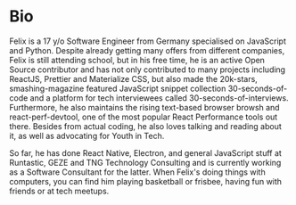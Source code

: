 # Bio

Felix is a 17 y/o Software Engineer from Germany specialised on JavaScript and Python. Despite already getting many offers from different companies, Felix is still attending school, but in his free time, he is an active Open Source contributor and has not only contributed to many projects including ReactJS, Prettier and Materialize CSS, but also made the 20k-stars, smashing-magazine featured JavaScript snippet collection 30-seconds-of-code and a platform for tech interviewees called 30-seconds-of-interviews. Furthermore, he also maintains the rising text-based browser browsh and react-perf-devtool, one of the most popular React Performance tools out there. Besides from actual coding, he also loves talking and reading about it, as well as advocating for Youth in Tech.

So far, he has done React Native, Electron, and general JavaScript stuff at Runtastic, GEZE and TNG Technology Consulting and is currently working as a Software Consultant for the latter. When Felix's doing things with computers, you can find him playing basketball or frisbee, having fun with friends or at tech meetups.
